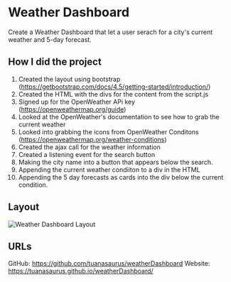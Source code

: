 # Weather Dashboard 

Create a Weather Dashboard that let a user serach for a city's current weather and 5-day forecast. 

## How I did the project 

1. Created the layout using bootstrap (https://getbootstrap.com/docs/4.5/getting-started/introduction/)
2. Created the HTML with the divs for the content from the script.js 
3. Signed up for the OpenWeather APi key (https://openweathermap.org/guide)
4. Looked at the OpenWeather's documentation to see how to grab the current weather
5. Looked into grabbing the icons from OpenWeather Conditons (https://openweathermap.org/weather-conditions)
6. Created the ajax call for the weather information 
7. Created a listening event for the search button
8. Making the city name into a button that appears below the search. 
9. Appending the current weather condiiton to a div in the HTML
10. Appending the 5 day forecasts as cards into the div below the current condition. 

## Layout 

![Weather Dashboard Layout](./assets.weatherDashboard_layout.png)

## URLs

GitHub: https://github.com/tuanasaurus/weatherDashboard
Website: https://tuanasaurus.github.io/weatherDashboard/
